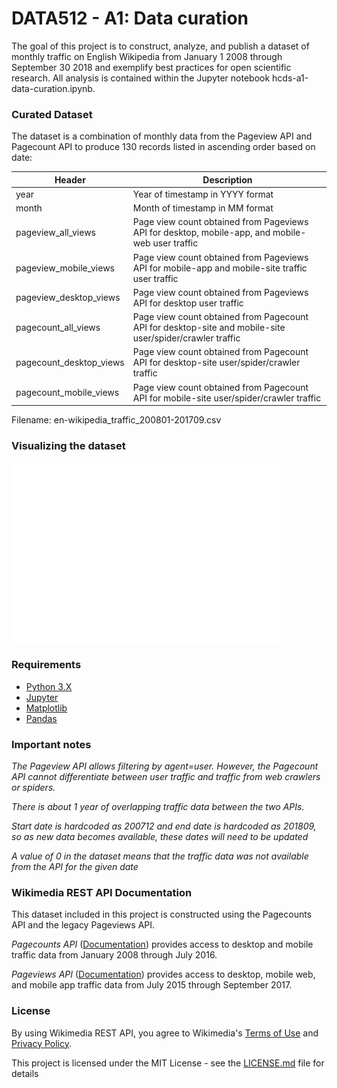 # DATA512 - A1: Data curation 

The goal of this project is to construct, analyze, and publish a dataset of monthly traffic on English Wikipedia from January 1 2008 through September 30 2018 and exemplify best practices for open scientific research. All analysis is contained within the Jupyter notebook hcds-a1-data-curation.ipynb. 

### Curated Dataset

The dataset is a combination of monthly data from the Pageview API and Pagecount API to produce 130 records listed in ascending order based on date:

| Header                  | Description                                                                                                   |
|-------------------------|---------------------------------------------------------------------------------------------------------------|
| year                    | Year of timestamp in YYYY format                                                                              |
| month                   | Month of timestamp in MM format                                                                               |
| pageview_all_views      | Page view count obtained from Pageviews API for desktop, mobile-app, and mobile-web user traffic              |
| pageview_mobile_views   | Page view count obtained from Pageviews API for mobile-app and mobile-site traffic user traffic               |
| pageview_desktop_views  | Page view count obtained from Pageviews API for desktop user traffic                                          |
| pagecount_all_views     | Page view count obtained from Pagecount API for desktop-site and mobile-site user/spider/crawler traffic      |
| pagecount_desktop_views | Page view count obtained from Pagecount API for desktop-site user/spider/crawler traffic                      |
| pagecount_mobile_views  | Page view count obtained from Pagecount API for mobile-site user/spider/crawler traffic                       |

Filename: en-wikipedia_traffic_200801-201709.csv

### Visualizing the dataset

![alt text](https://github.com/murtazajafferji/data-512-a1/blob/master/en-wikipedia_traffic_200712-201809.png)

### Requirements

  - [Python 3.X](https://www.anaconda.com/download/)
  - [Jupyter](https://jupyter.org/install.html)
  - [Matplotlib](https://matplotlib.org)
  - [Pandas](http://pandas.pydata.org)

### Important notes

*The Pageview API allows filtering by agent=user. However, the Pagecount API cannot differentiate between user traffic and traffic from web crawlers or spiders.*

*There is about 1 year of overlapping traffic data between the two APIs.*

*Start date is hardcoded as 200712 and end date is hardcoded as 201809, so as new data becomes available, these dates will need to be updated*

*A value of 0 in the dataset means that the traffic data was not available from the API for the given date*

### Wikimedia REST API Documentation
This dataset included in this project is constructed using the Pagecounts API and the legacy Pageviews API.

*Pagecounts API* ([Documentation](https://wikitech.wikimedia.org/wiki/Analytics/AQS/Legacy_Pagecounts)) provides access to desktop and mobile traffic data from January 2008 through July 2016.

*Pageviews API* ([Documentation](https://wikitech.wikimedia.org/wiki/Analytics/AQS/Pageviews)) provides access to desktop, mobile web, and mobile app traffic data from July 2015 through September 2017.

### License 

By using Wikimedia REST API, you agree to Wikimedia's [Terms of Use](https://wikimediafoundation.org/wiki/Terms_of_Use/en) and [Privacy Policy](https://wikimediafoundation.org/wiki/Privacy_policy).

This project is licensed under the MIT License - see the [LICENSE.md](https://github.com/murtazajafferji/data-512-a1/blob/master/LICENSE.md) file for details
